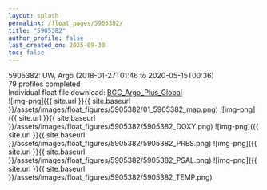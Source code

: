 ```yaml
---
layout: splash
permalink: /float_pages/5905382/
title: "5905382"
author_profile: false
last_created_on: 2025-09-30
toc: false
---
```

 
5905382: UW, Argo (2018-01-27T01:46 to 2020-05-15T00:36)\
79 profiles completed\
Individual float file download: [BGC_Argo_Plus_Global](https://ftp.soest.hawaii.edu/bgc_argo_plus/Individual_Floats/outliers_removed/5905382_Sprof_processed.nc)\
![img-png]({{ site.url }}{{ site.baseurl }}/assets/images/float_figures/5905382/01_5905382_map.png)
![img-png]({{ site.url }}{{ site.baseurl }}/assets/images/float_figures/5905382/5905382_DOXY.png)
![img-png]({{ site.url }}{{ site.baseurl }}/assets/images/float_figures/5905382/5905382_PRES.png)
![img-png]({{ site.url }}{{ site.baseurl }}/assets/images/float_figures/5905382/5905382_PSAL.png)
![img-png]({{ site.url }}{{ site.baseurl }}/assets/images/float_figures/5905382/5905382_TEMP.png)
